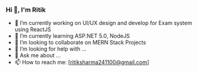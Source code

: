 ### Hi 👋, I'm Ritik

<!--
**Ritik2411/Ritik2411** is a ✨ _special_ ✨ repository because its `README.md` (this file) appears on your GitHub profile.

Here are some ideas to get you started: 
-->

- 🔭 I’m currently working on UI/UX design and develop for Exam system using ReactJS
- 🌱 I’m currently learning ASP.NET 5.0, NodeJS
- 👯 I’m looking to collaborate on MERN Stack Projects
- 🤔 I’m looking for help with ...
- 💬 Ask me about ...
- 📫 How to reach me: [ritiksharma241100@gmail.com]
